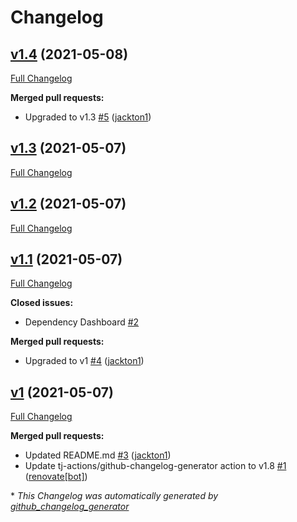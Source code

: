 # Changelog

## [v1.4](https://github.com/tj-actions/remark/tree/v1.4) (2021-05-08)

[Full Changelog](https://github.com/tj-actions/remark/compare/v1.3...v1.4)

**Merged pull requests:**

- Upgraded to v1.3 [\#5](https://github.com/tj-actions/remark/pull/5) ([jackton1](https://github.com/jackton1))

## [v1.3](https://github.com/tj-actions/remark/tree/v1.3) (2021-05-07)

[Full Changelog](https://github.com/tj-actions/remark/compare/v1.2...v1.3)

## [v1.2](https://github.com/tj-actions/remark/tree/v1.2) (2021-05-07)

[Full Changelog](https://github.com/tj-actions/remark/compare/v1.1...v1.2)

## [v1.1](https://github.com/tj-actions/remark/tree/v1.1) (2021-05-07)

[Full Changelog](https://github.com/tj-actions/remark/compare/v1...v1.1)

**Closed issues:**

- Dependency Dashboard [\#2](https://github.com/tj-actions/remark/issues/2)

**Merged pull requests:**

- Upgraded to v1 [\#4](https://github.com/tj-actions/remark/pull/4) ([jackton1](https://github.com/jackton1))

## [v1](https://github.com/tj-actions/remark/tree/v1) (2021-05-07)

[Full Changelog](https://github.com/tj-actions/remark/compare/f5d0ab4dac42ec1caf3c44ad033110c4e5c25e5e...v1)

**Merged pull requests:**

- Updated README.md [\#3](https://github.com/tj-actions/remark/pull/3) ([jackton1](https://github.com/jackton1))
- Update tj-actions/github-changelog-generator action to v1.8 [\#1](https://github.com/tj-actions/remark/pull/1) ([renovate[bot]](https://github.com/apps/renovate))



\* *This Changelog was automatically generated by [github_changelog_generator](https://github.com/github-changelog-generator/github-changelog-generator)*
